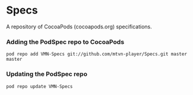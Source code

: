 Specs
=====

A repository of CocoaPods (cocoapods.org) specifications.

### Adding the PodSpec repo to CocoaPods

```
pod repo add VMN-Specs git://github.com/mtvn-player/Specs.git master master
```

### Updating the PodSpec repo

```
pod repo update VMN-Specs
```
